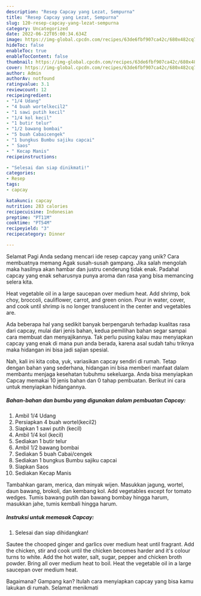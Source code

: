 ```yaml
---
description: "Resep Capcay yang Lezat, Sempurna"
title: "Resep Capcay yang Lezat, Sempurna"
slug: 120-resep-capcay-yang-lezat-sempurna
category: Uncategorized
date: 2022-06-22T05:00:34.634Z
image: https://img-global.cpcdn.com/recipes/63de6fbf907ca42c/680x482cq70/capcay-foto-resep-utama.jpg
hideToc: false
enableToc: true
enableTocContent: false
thumbnail: https://img-global.cpcdn.com/recipes/63de6fbf907ca42c/680x482cq70/capcay-foto-resep-utama.jpg
cover: https://img-global.cpcdn.com/recipes/63de6fbf907ca42c/680x482cq70/capcay-foto-resep-utama.jpg
author: Admin
authorAv: notfound
ratingvalue: 3.1
reviewcount: 12
recipeingredient:
- "1/4 Udang"
- "4 buah wortelkecil2"
- "1 sawi putih kecil"
- "1/4 kol kecil"
- "1 butir telur"
- "1/2 bawang bombai"
- "5 buah Cabaicengek"
- "1 bungkus Bumbu sajiku capcai"
- " Saos"
- " Kecap Manis"
recipeinstructions:

- "Selesai dan siap dinikmati!"
categories:
- Resep
tags:
- capcay

katakunci: capcay 
nutrition: 283 calories
recipecuisine: Indonesian
preptime: "PT11M"
cooktime: "PT54M"
recipeyield: "3"
recipecategory: Dinner

---
```



Selamat Pagi Anda sedang mencari ide resep capcay yang unik? Cara membuatnya memang Agak susah-susah gampang. Jika salah mengolah maka hasilnya akan hambar dan justru cenderung tidak enak. Padahal capcay yang enak seharusnya punya aroma dan rasa yang bisa memancing selera kita.


Heat vegetable oil in a large saucepan over medium heat. Add shrimp, bok choy, broccoli, cauliflower, carrot, and green onion. Pour in water, cover, and cook until shrimp is no longer translucent in the center and vegetables are.

Ada beberapa hal yang sedikit banyak berpengaruh terhadap kualitas rasa dari capcay, mulai dari jenis bahan, kedua pemilihan bahan segar sampai cara membuat dan menyajikannya. Tak perlu pusing kalau mau menyiapkan capcay yang enak di mana pun anda berada, karena asal sudah tahu triknya maka hidangan ini bisa jadi sajian spesial.


Nah, kali ini kita coba, yuk, variasikan capcay sendiri di rumah. Tetap dengan bahan yang sederhana, hidangan ini bisa memberi manfaat dalam membantu menjaga kesehatan tubuhmu sekeluarga. Anda bisa menyiapkan Capcay memakai 10 jenis bahan dan 0 tahap pembuatan. Berikut ini cara untuk menyiapkan hidangannya.

<!--inarticleads1-->

##### Bahan-bahan dan bumbu yang digunakan dalam pembuatan Capcay:

1. Ambil 1/4 Udang
1. Persiapkan 4 buah wortel(kecil2)
1. Siapkan 1 sawi putih (kecil)
1. Ambil 1/4 kol (kecil)
1. Sediakan 1 butir telur
1. Ambil 1/2 bawang bombai
1. Sediakan 5 buah Cabai/cengek
1. Sediakan 1 bungkus Bumbu sajiku capcai
1. Siapkan  Saos
1. Sediakan  Kecap Manis


Tambahkan garam, merica, dan minyak wijen. Masukkan jagung, wortel, daun bawang, brokoli, dan kembang kol. Add vegetables except for tomato wedges. Tumis bawang putih dan bawang bombay hingga harum, masukkan jahe, tumis kembali hingga harum. 

<!--inarticleads2-->

##### Instruksi untuk memasak Capcay:


1. Selesai dan siap dihidangkan!

Sautee the chooped ginger and garlics over medium heat until fragrant. Add the chicken, stir and cook until the chicken becomes harder and it&#39;s colour turns to white. Add the hot water, salt, sugar, pepper and chicken broth powder. Bring all over medium heat to boil. Heat the vegetable oil in a large saucepan over medium heat. 

Bagaimana? Gampang kan? Itulah cara menyiapkan capcay yang bisa kamu lakukan di rumah. Selamat menikmati
